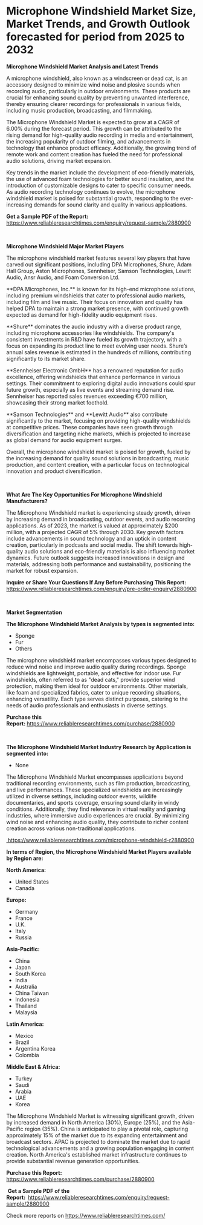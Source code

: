 <p><h1>Microphone Windshield Market Size, Market Trends, and Growth Outlook forecasted for period from 2025 to 2032</h1></p><p><strong>Microphone Windshield Market Analysis and Latest Trends</strong></p>
<p><p>A microphone windshield, also known as a windscreen or dead cat, is an accessory designed to minimize wind noise and plosive sounds when recording audio, particularly in outdoor environments. These products are crucial for enhancing sound quality by preventing unwanted interference, thereby ensuring clearer recordings for professionals in various fields, including music production, broadcasting, and filmmaking.</p><p>The Microphone Windshield Market is expected to grow at a CAGR of 6.00% during the forecast period. This growth can be attributed to the rising demand for high-quality audio recording in media and entertainment, the increasing popularity of outdoor filming, and advancements in technology that enhance product efficacy. Additionally, the growing trend of remote work and content creation has fueled the need for professional audio solutions, driving market expansion.</p><p>Key trends in the market include the development of eco-friendly materials, the use of advanced foam technologies for better sound insulation, and the introduction of customizable designs to cater to specific consumer needs. As audio recording technology continues to evolve, the microphone windshield market is poised for substantial growth, responding to the ever-increasing demands for sound clarity and quality in various applications.</p></p>
<p><strong>Get a Sample PDF of the Report:&nbsp;</strong> <a href="https://www.reliableresearchtimes.com/enquiry/request-sample/2880900?utm_campaign=3284&utm_medium=2&utm_source=Github&utm_content=ia&utm_term=12032025&utm_id=microphone-windshield">https://www.reliableresearchtimes.com/enquiry/request-sample/2880900</a></p>
<p>&nbsp;</p>
<p><strong>Microphone Windshield Major Market Players</strong></p>
<p><p>The microphone windshield market features several key players that have carved out significant positions, including DPA Microphones, Shure, Adam Hall Group, Aston Microphones, Sennheiser, Samson Technologies, Lewitt Audio, Ansr Audio, and Foam Conversion Ltd.</p><p>**DPA Microphones, Inc.** is known for its high-end microphone solutions, including premium windshields that cater to professional audio markets, including film and live music. Their focus on innovation and quality has helped DPA to maintain a strong market presence, with continued growth expected as demand for high-fidelity audio equipment rises.</p><p>**Shure** dominates the audio industry with a diverse product range, including microphone accessories like windshields. The company's consistent investments in R&D have fueled its growth trajectory, with a focus on expanding its product line to meet evolving user needs. Shure’s annual sales revenue is estimated in the hundreds of millions, contributing significantly to its market share.</p><p>**Sennheiser Electronic GmbH** has a renowned reputation for audio excellence, offering windshields that enhance performance in various settings. Their commitment to exploring digital audio innovations could spur future growth, especially as live events and streaming demand rise. Sennheiser has reported sales revenues exceeding €700 million, showcasing their strong market foothold.</p><p>**Samson Technologies** and **Lewitt Audio** also contribute significantly to the market, focusing on providing high-quality windshields at competitive prices. These companies have seen growth through diversification and targeting niche markets, which is projected to increase as global demand for audio equipment surges.</p><p>Overall, the microphone windshield market is poised for growth, fueled by the increasing demand for quality sound solutions in broadcasting, music production, and content creation, with a particular focus on technological innovation and product diversification.</p></p>
<p>&nbsp;</p>
<p><strong>What Are The Key Opportunities For Microphone Windshield Manufacturers?</strong></p>
<p><p>The Microphone Windshield market is experiencing steady growth, driven by increasing demand in broadcasting, outdoor events, and audio recording applications. As of 2023, the market is valued at approximately $200 million, with a projected CAGR of 5% through 2030. Key growth factors include advancements in sound technology and an uptick in content creation, particularly in podcasts and social media. The shift towards high-quality audio solutions and eco-friendly materials is also influencing market dynamics. Future outlook suggests increased innovations in design and materials, addressing both performance and sustainability, positioning the market for robust expansion.</p></p>
<p><strong>Inquire or Share Your Questions If Any Before Purchasing This Report:</strong> <a href="https://www.reliableresearchtimes.com/enquiry/pre-order-enquiry/2880900?utm_campaign=3284&utm_medium=2&utm_source=Github&utm_content=ia&utm_term=12032025&utm_id=microphone-windshield">https://www.reliableresearchtimes.com/enquiry/pre-order-enquiry/2880900</a></p>
<p>&nbsp;</p>
<p><strong>Market Segmentation</strong></p>
<p><strong>The Microphone Windshield Market Analysis by types is segmented into:</strong></p>
<p><ul><li>Sponge</li><li>Fur</li><li>Others</li></ul></p>
<p><p>The microphone windshield market encompasses various types designed to reduce wind noise and improve audio quality during recordings. Sponge windshields are lightweight, portable, and effective for indoor use. Fur windshields, often referred to as "dead cats," provide superior wind protection, making them ideal for outdoor environments. Other materials, like foam and specialized fabrics, cater to unique recording situations, enhancing versatility. Each type serves distinct purposes, catering to the needs of audio professionals and enthusiasts in diverse settings.</p></p>
<p><strong>Purchase this Report:&nbsp;</strong><a href="https://www.reliableresearchtimes.com/purchase/2880900?utm_campaign=3284&utm_medium=2&utm_source=Github&utm_content=ia&utm_term=12032025&utm_id=microphone-windshield">https://www.reliableresearchtimes.com/purchase/2880900</a></p>
<p>&nbsp;</p>
<p><strong>The Microphone Windshield Market Industry Research by Application is segmented into:</strong></p>
<p><ul><li>None</li></ul></p>
<p><p>The Microphone Windshield Market encompasses applications beyond traditional recording environments, such as film production, broadcasting, and live performances. These specialized windshields are increasingly utilized in diverse settings, including outdoor events, wildlife documentaries, and sports coverage, ensuring sound clarity in windy conditions. Additionally, they find relevance in virtual reality and gaming industries, where immersive audio experiences are crucial. By minimizing wind noise and enhancing audio quality, they contribute to richer content creation across various non-traditional applications.</p></p>
<p><a href="https://www.reliableresearchtimes.com/microphone-windshield-r2880900?utm_campaign=3284&utm_medium=2&utm_source=Github&utm_content=ia&utm_term=12032025&utm_id=microphone-windshield">&nbsp;https://www.reliableresearchtimes.com/microphone-windshield-r2880900</a></p>
<p><strong>In terms of Region, the Microphone Windshield Market Players available by Region are:</strong></p>
<p>
    <p> <strong> North America: </strong>
        <ul>
            <li>United States</li>
            <li>Canada</li>
        </ul>
        </p> 
    <p> <strong> Europe: </strong>
        <ul>
            <li>Germany</li>
            <li>France</li>
            <li>U.K.</li>
            <li>Italy</li>
            <li>Russia</li>
        </ul>
        </p> 
    <p> <strong> Asia-Pacific: </strong>
        <ul>
            <li>China</li>
            <li>Japan</li>
            <li>South Korea</li>
            <li>India</li>
            <li>Australia</li>
            <li>China Taiwan</li>
            <li>Indonesia</li>
            <li>Thailand</li>
            <li>Malaysia</li>
        </ul>
        </p> 
    <p> <strong> Latin America: </strong>
        <ul>
            <li>Mexico</li>
            <li>Brazil</li>
            <li>Argentina Korea</li>
            <li>Colombia</li>
        </ul>
        </p> 
    <p> <strong> Middle East & Africa: </strong>
        <ul>
            <li>Turkey</li>
            <li>Saudi</li>
            <li>Arabia</li>
            <li>UAE</li>
            <li>Korea</li>
        </ul>
    </p>
    </p>
<p><p>The Microphone Windshield Market is witnessing significant growth, driven by increased demand in North America (30%), Europe (25%), and the Asia-Pacific region (35%). China is anticipated to play a pivotal role, capturing approximately 15% of the market due to its expanding entertainment and broadcast sectors. APAC is projected to dominate the market due to rapid technological advancements and a growing population engaging in content creation. North America's established market infrastructure continues to provide substantial revenue generation opportunities.</p></p>
<p><strong>Purchase this Report: </strong><a href="https://www.reliableresearchtimes.com/purchase/2880900?utm_campaign=3284&utm_medium=2&utm_source=Github&utm_content=ia&utm_term=12032025&utm_id=microphone-windshield">https://www.reliableresearchtimes.com/purchase/2880900</a></p>
<p>&nbsp;<strong>Get a Sample PDF of the Report:&nbsp;&nbsp;</strong><a href="https://www.reliableresearchtimes.com/enquiry/request-sample/2880900?utm_campaign=3284&utm_medium=2&utm_source=Github&utm_content=ia&utm_term=12032025&utm_id=microphone-windshield">https://www.reliableresearchtimes.com/enquiry/request-sample/2880900</a></p>
<p><strong></strong></p>
<p>Check more reports on <a href="https://www.reliableresearchtimes.com/?utm_campaign=3284&utm_medium=2&utm_source=Github&utm_content=ia&utm_term=12032025&utm_id=microphone-windshield">https://www.reliableresearchtimes.com/</a></p>